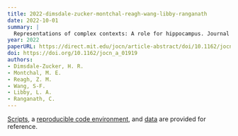 ```yaml
---
title: 2022-dimsdale-zucker-montchal-reagh-wang-libby-ranganath
date: 2022-10-01
summary: |
  Representations of complex contexts: A role for hippocampus. Journal of Cognitive Neuroscience.
year: 2022
paperURL: https://direct.mit.edu/jocn/article-abstract/doi/10.1162/jocn_a_01919/113155/Representations-of-Complex-Contexts-A-Role-for?redirectedFrom=fulltext
doi: https://doi.org/10.1162/jocn_a_01919
authors:
- Dimsdale-Zucker, H. R.
- Montchal, M. E.
- Reagh, Z. M. 
- Wang, S-F.
- Libby, L. A.
- Ranganath, C.
---
```


[Scripts](https://github.com/hallez/tempcon_pub), a [reproducible code environment](https://codeocean.com/capsule/6183105/), and
[data](https://osf.io/qfcjg/) are provided for reference.

